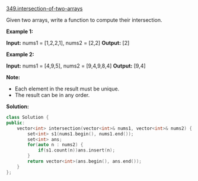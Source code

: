 [349.intersection-of-two-arrays](https://leetcode.com/problems/intersection-of-two-arrays/)  

Given two arrays, write a function to compute their intersection.

**Example 1:**

**Input:** nums1 = \[1,2,2,1\], nums2 = \[2,2\]
**Output:** \[2\]

**Example 2:**

**Input:** nums1 = \[4,9,5\], nums2 = \[9,4,9,8,4\]
**Output:** \[9,4\]

**Note:**

*   Each element in the result must be unique.
*   The result can be in any order.  



**Solution:**  

```cpp
class Solution {
public:
    vector<int> intersection(vector<int>& nums1, vector<int>& nums2) {
        set<int> s1(nums1.begin(), nums1.end());
        set<int> ans;
        for(auto n : nums2) {
            if(s1.count(n))ans.insert(n);
        }
        return vector<int>(ans.begin(), ans.end());
    }
};
```
      
